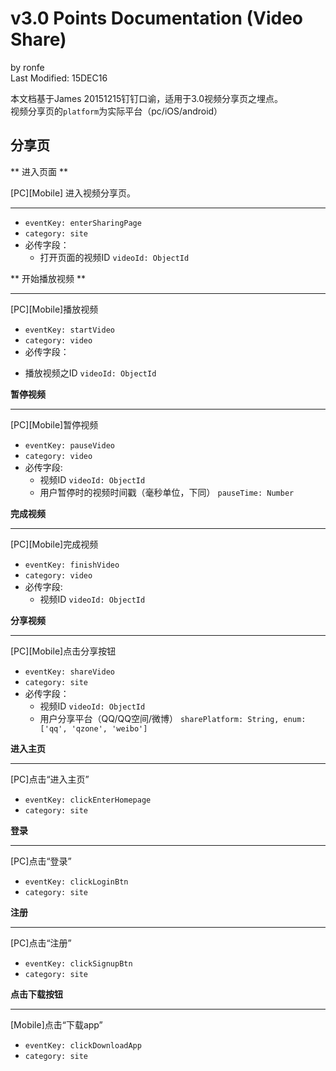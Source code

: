 # v3.0 Points Documentation (Video Share)

by ronfe  
Last Modified: 15DEC16 

本文档基于James 20151215钉钉口谕，适用于3.0视频分享页之埋点。  
视频分享页的```platform```为实际平台（pc/iOS/android）

## 分享页

** 进入页面 **

[PC][Mobile] 进入视频分享页。  

---

* ```eventKey: enterSharingPage```
* ```category: site```
* 必传字段：
  - 打开页面的视频ID ```videoId: ObjectId```

** 开始播放视频 **

---

[PC][Mobile]播放视频

* ```eventKey: startVideo```
* ```category: video```
* 必传字段：
 - 播放视频之ID ```videoId: ObjectId```

**暂停视频**

---

[PC][Mobile]暂停视频  

* ```eventKey: pauseVideo```
* ```category: video```
* 必传字段:
  - 视频ID ```videoId: ObjectId```
  - 用户暂停时的视频时间戳（毫秒单位，下同） ```pauseTime: Number```

**完成视频**

---

[PC][Mobile]完成视频  

* ```eventKey: finishVideo```
* ```category: video```
* 必传字段:
  - 视频ID ```videoId: ObjectId```

**分享视频**

---

[PC][Mobile]点击分享按钮

* ```eventKey: shareVideo```
* ```category: site```
* 必传字段：
  - 视频ID ```videoId: ObjectId```
  - 用户分享平台（QQ/QQ空间/微博） ```sharePlatform: String, enum: ['qq', 'qzone', 'weibo']```

**进入主页**

---

[PC]点击“进入主页”

* ```eventKey: clickEnterHomepage```
* ```category: site```

**登录**

---

[PC]点击“登录”

* ```eventKey: clickLoginBtn```
* ```category: site```

**注册**

---

[PC]点击“注册”

* ```eventKey: clickSignupBtn```
* ```category: site```

**点击下载按钮**

---

[Mobile]点击“下载app”

* ```eventKey: clickDownloadApp```
* ```category: site```
